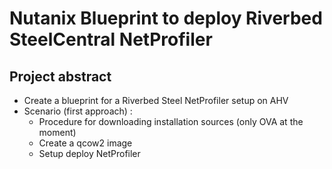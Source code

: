 # Nutanix Blueprint to deploy Riverbed SteelCentral NetProfiler
  
Project abstract
------------
- Create a blueprint for a Riverbed Steel NetProfiler setup on AHV  
- Scenario (first approach) : 
  - Procedure for downloading installation sources (only OVA at the moment)
  - Create a qcow2 image
  - Setup deploy NetProfiler


